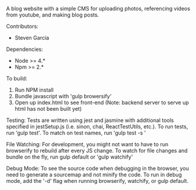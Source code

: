 A blog website with a simple CMS for uploading photos, referencing videos from youtube, and making blog posts.

Contributors:
- Steven Garcia

Dependencies:
- Node >= 4.*
- Npm >= 2.*

To build:
1. Run NPM install
2. Bundle javascript with 'gulp browersify'
3. Open up index.html to see front-end (Note: backend server to serve up html has not been built yet)

Testing:
Tests are written using jest and jasmine with additional tools specified in jestSetup.js (i.e. sinon, chai, ReactTestUtils, etc.).
To run tests, run 'gulp test'.
To match on test names, run 'gulp test -s <substring-in-name>'

File Watching:
For development, you might not want to have to run browserify to rebuild after every JS change. To watch for file changes and bundle on the fly, run gulp default or 'gulp watchify'

Debug Mode:
To see the source code when debugging in the browser, you need to generate a sourcemap and not minify the code. To run in debug mode, add the '-d' flag when running browserify, watchify, or gulp default.
